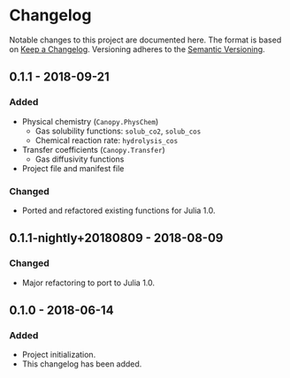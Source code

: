 # Changelog

Notable changes to this project are documented here. The format is based on
[Keep a Changelog](http://keepachangelog.com/en/1.0.0/). Versioning adheres to
the [Semantic Versioning](http://semver.org/spec/v2.0.0.html).

## 0.1.1 - 2018-09-21

### Added

* Physical chemistry (`Canopy.PhysChem`)
  + Gas solubility functions: `solub_co2`, `solub_cos`
  + Chemical reaction rate: `hydrolysis_cos`
* Transfer coefficients (`Canopy.Transfer`)
  + Gas diffusivity functions
* Project file and manifest file

### Changed

* Ported and refactored existing functions for Julia 1.0.

## 0.1.1-nightly+20180809 - 2018-08-09

### Changed

* Major refactoring to port to Julia 1.0.

## 0.1.0 - 2018-06-14

### Added

* Project initialization.
* This changelog has been added.
